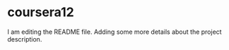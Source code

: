 # coursera12
I am editing the README file. Adding some more details about the project description.

